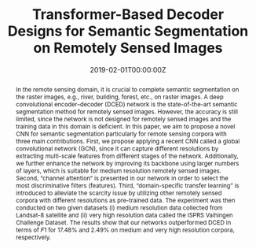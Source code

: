---
title: "Transformer-Based Decoder Designs for Semantic Segmentation on Remotely Sensed Images"
authors:
- admin
- P. Vateekul
- P. Srestasathiern
- S. Lawawirojwong

date: "2019-02-01T00:00:00Z"
doi: ""

author_notes:
- ""
- ""
- ""
- ""
- ""
- ""
- ""
- ""

# Schedule page publish date (NOT publication's date).
publishDate: "2019-02-01T00:00:00Z"

# Publication type.
# Legend: 0 = Uncategorized; 1 = Conference paper; 2 = Journal article;
# 3 = Preprint / Working Paper; 4 = Report; 5 = Book; 6 = Book section;
# 7 = Thesis; 8 = Patent
publication_types: ["2"]

# Publication name and optional abbreviated publication name.
publication: In *Remote Sesning*
publication_short: In *Remote Sesning*

abstract: In the remote sensing domain, it is crucial to complete semantic segmentation on the raster images, e.g., river, building, forest, etc., on raster images. A deep convolutional encoder–decoder (DCED) network is the state-of-the-art semantic segmentation method for remotely sensed images. However, the accuracy is still limited, since the network is not designed for remotely sensed images and the training data in this domain is deficient. In this paper, we aim to propose a novel CNN for semantic segmentation particularly for remote sensing corpora with three main contributions. First, we propose applying a recent CNN called a global convolutional network (GCN), since it can capture different resolutions by extracting multi-scale features from different stages of the network. Additionally, we further enhance the network by improving its backbone using larger numbers of layers, which is suitable for medium resolution remotely sensed images. Second, “channel attention” is presented in our network in order to select the most discriminative filters (features). Third, “domain-specific transfer learning” is introduced to alleviate the scarcity issue by utilizing other remotely sensed corpora with different resolutions as pre-trained data. The experiment was then conducted on two given datasets (i) medium resolution data collected from Landsat-8 satellite and (ii) very high resolution data called the ISPRS Vaihingen Challenge Dataset. The results show that our networks outperformed DCED in terms of 𝐹1 for 17.48% and 2.49% on medium and very high resolution corpora, respectively.

# Summary. An optional shortened abstract.
summary: In the remote sensing domain, it is crucial to complete semantic segmentation on the raster images, e.g., river, building, forest, etc., on raster images. A deep convolutional encoder–decoder (DCED) network is the state-of-the-art semantic segmentation method for remotely sensed images. However, the accuracy is still limited, since the network is not designed for remotely sensed images and the training data in this domain is deficient. In this paper, we aim to propose a novel CNN for semantic segmentation particularly for remote sensing corpora with three main contributions. First, we propose applying a recent CNN called a global convolutional network (GCN), since it can capture different resolutions by extracting multi-scale features from different stages of the network. Additionally, we further enhance the network by improving its backbone using larger numbers of layers, which is suitable for medium resolution remotely sensed images. Second, “channel attention” is presented in our network in order to select the most discriminative filters (features). Third, “domain-specific transfer learning” is introduced to alleviate the scarcity issue by utilizing other remotely sensed corpora with different resolutions as pre-trained data. The experiment was then conducted on two given datasets (i) medium resolution data collected from Landsat-8 satellite and (ii) very high resolution data called the ISPRS Vaihingen Challenge Dataset. The results show that our networks outperformed DCED in terms of 𝐹1 for 17.48% and 2.49% on medium and very high resolution corpora, respectively.

tags:
- Global Convolutional Network
- Transfer Learning
- Channel Attention
- Remote Sensing
- Discriminative Filters

featured: false

links:
# - name: Videos
#   url: https://www.youtube.com/channel/UCNzeAAPyZaX4EDr720q5msg
# - name: ICML talk
#   url: https://www.facebook.com/watch/live/?v=355035025132741&ref=watch_permalink
# - name: IEEE Spectrum article
#   url: https://spectrum.ieee.org/tech-talk/computing/software/deepmind-teaches-ai-teamwork
# - name: ACM
#   url: https://dl.acm.org/doi/10.1007/978-3-031-51023-6_3
# - name: ArXiv
#   url: https://arxiv.org/pdf/2305.04743
url_pdf: https://www.mdpi.com/2072-4292/11/1/83
url_code: https://github.com/kaopanboonyuen
url_dataset: ''
url_poster: ''
url_project: ''
url_slides: ''
url_source: ''
url_video: ''

# Featured image
# To use, add an image named `featured.jpg/png` to your page's folder. 
image:
  caption: ''
  focal_point: Center
  preview_only: false

# Associated Projects (optional).
#   Associate this publication with one or more of your projects.
#   Simply enter your project's folder or file name without extension.
#   E.g. `internal-project` references `content/project/internal-project/index.md`.
#   Otherwise, set `projects: []`.
projects: []

# Slides (optional).
#   Associate this publication with Markdown slides.
#   Simply enter your slide deck's filename without extension.
#   E.g. `slides: "example"` references `content/slides/example/index.md`.
#   Otherwise, set `slides: ""`.
slides: ""
---